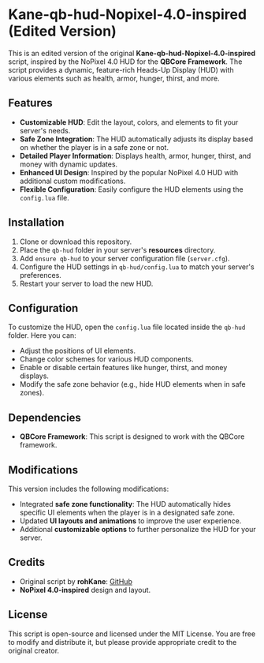# Kane-qb-hud-Nopixel-4.0-inspired (Edited Version)

This is an edited version of the original **Kane-qb-hud-Nopixel-4.0-inspired** script, inspired by the NoPixel 4.0 HUD for the **QBCore Framework**. The script provides a dynamic, feature-rich Heads-Up Display (HUD) with various elements such as health, armor, hunger, thirst, and more.

## Features

- **Customizable HUD**: Edit the layout, colors, and elements to fit your server's needs.
- **Safe Zone Integration**: The HUD automatically adjusts its display based on whether the player is in a safe zone or not.
- **Detailed Player Information**: Displays health, armor, hunger, thirst, and money with dynamic updates.
- **Enhanced UI Design**: Inspired by the popular NoPixel 4.0 HUD with additional custom modifications.
- **Flexible Configuration**: Easily configure the HUD elements using the `config.lua` file.

## Installation

1. Clone or download this repository.
2. Place the `qb-hud` folder in your server's **resources** directory.
3. Add `ensure qb-hud` to your server configuration file (`server.cfg`).
4. Configure the HUD settings in `qb-hud/config.lua` to match your server's preferences.
5. Restart your server to load the new HUD.

## Configuration

To customize the HUD, open the `config.lua` file located inside the `qb-hud` folder. Here you can:

- Adjust the positions of UI elements.
- Change color schemes for various HUD components.
- Enable or disable certain features like hunger, thirst, and money displays.
- Modify the safe zone behavior (e.g., hide HUD elements when in safe zones).

## Dependencies

- **QBCore Framework**: This script is designed to work with the QBCore framework.

## Modifications

This version includes the following modifications:
- Integrated **safe zone functionality**: The HUD automatically hides specific UI elements when the player is in a designated safe zone.
- Updated **UI layouts and animations** to improve the user experience.
- Additional **customizable options** to further personalize the HUD for your server.

## Credits

- Original script by **rohKane**: [GitHub](https://github.com/rohKane)
- **NoPixel 4.0-inspired** design and layout.

## License

This script is open-source and licensed under the MIT License. You are free to modify and distribute it, but please provide appropriate credit to the original creator.

